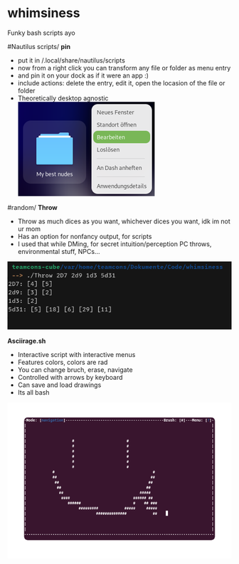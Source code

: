 # whimsiness
Funky bash scripts ayo

#Nautilus scripts/
**pin**
- put it in /.local/share/nautilus/scripts
- now from a right click you can transform any file or folder as menu entry
- and pin it on your dock as if it were an app :)
- include actions: delete the entry, edit it, open the locasion of the file or folder
- Theoretically desktop agnostic
![pin](./img/pin.png)


#random/
**Throw**
- Throw as much dices as you want, whichever dices you want, idk im not ur mom
- Has an option for nonfancy output, for scripts
- I used that while DMing, for secret intuition/perception PC throws, environmental stuff, NPCs...

![Throw](./img/Throw.png)


**Asciirage.sh**
- Interactive script with interactive menus
- Features colors, colors are rad
- You can change bruch, erase, navigate
- Controlled with arrows by keyboard
- Can save and load drawings
- Its all bash

![asciirage](./img/asciirage.png)




